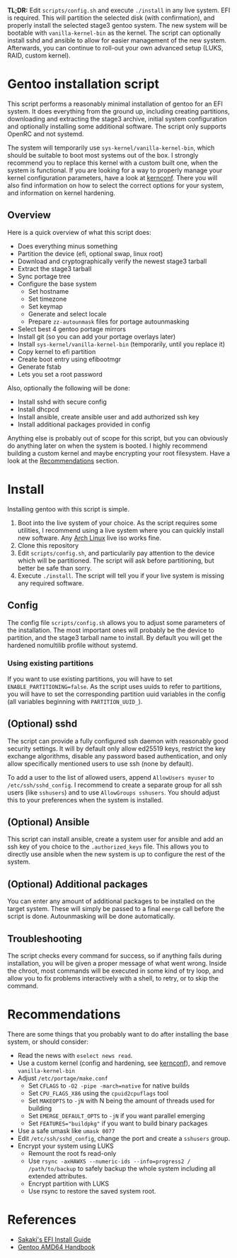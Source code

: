 **TL;DR:** Edit `scripts/config.sh` and execute `./install` in any live system.
EFI is required. This will partition the selected disk (with confirmation), and properly
install the selected stage3 gentoo system. The new system will be bootable with
`vanilla-kernel-bin` as the kernel. The script can optionally install sshd and
ansible to allow for easier management of the new system. Afterwards, you can continue
to roll-out your own advanced setup (LUKS, RAID, custom kernel).

# Gentoo installation script

This script performs a reasonably minimal installation of gentoo for an EFI system.
It does everything from the ground up, including creating partitions, downloading
and extracting the stage3 archive, initial system configuration and optionally installing
some additional software. The script only supports OpenRC and not systemd.

The system will temporarily use `sys-kernel/vanilla-kernel-bin`, which should be suitable
to boot most systems out of the box. I strongly recommend you to replace this kernel
with a custom built one, when the system is functional. If you are looking for a way
to properly manage your kernel configuration parameters, have a look at [kernconf](https://github.com/oddlama/kernconf).
There you will also find information on how to select the correct options for your system,
and information on kernel hardening.

## Overview

Here is a quick overview of what this script does:

* Does everything minus something
* Partition the device (efi, optional swap, linux root)
* Download and cryptographically verify the newest stage3 tarball
* Extract the stage3 tarball
* Sync portage tree
* Configure the base system
  - Set hostname
  - Set timezone
  - Set keymap
  - Generate and select locale
  - Prepare `zz-autounmask` files for portage autounmasking
* Select best 4 gentoo portage mirrors
* Install git (so you can add your portage overlays later)
* Install `sys-kernel/vanilla-kernel-bin` (temporarily, until you replace it)
* Copy kernel to efi partition
* Create boot entry using efibootmgr
* Generate fstab
* Lets you set a root password

Also, optionally the following will be done:

* Install sshd with secure config
* Install dhcpcd
* Install ansible, create ansible user and add authorized ssh key
* Install additional packages provided in config

Anything else is probably out of scope for this script,
but you can obviously do anything later on when the system is booted.
I highly recommend building a custom kernel and maybe encrypting your
root filesystem. Have a look at the [Recommendations](#Recommendations) section.

# Install

Installing gentoo with this script is simple.

1. Boot into the live system of your choice. As the script requires some utilities,
   I recommend using a live system where you can quickly install new software.
   Any [Arch Linux](https://www.archlinux.org/download/) live iso works fine.
2. Clone this repository
3. Edit `scripts/config.sh`, and particularily pay attention to
   the device which will be partitioned. The script will ask before partitioning,
   but better be safe than sorry.
4. Execute `./install`. The script will tell you if your live
   system is missing any required software.

## Config

The config file `scripts/config.sh` allows you to adjust some parameters of the installation.
The most important ones will probably be the device to partition, and the stage3 tarball name
to install. By default you will get the hardened nomultilib profile without systemd.

### Using existing partitions
 
If you want to use existing partitions, you will have to set `ENABLE_PARTITIONING=false`.
As the script uses uuids to refer to partitions, you will have to set the corresponding
partition uuid variables in the config (all variables beginning with `PARTITION_UUID_`).

## (Optional) sshd

The script can provide a fully configured ssh daemon with reasonably good security settings.
It will by default only allow ed25519 keys, restrict the key exchange algorithms, disable
any password based authentication, and only allow specifically mentioned users to use ssh
(none by default).

To add a user to the list of allowed users, append `AllowUsers myuser` to `/etc/ssh/sshd_config`.
I recommend to create a separate group for all ssh users (like `sshusers`) and
to use `AllowGroups sshusers`. You should adjust this to your preferences when
the system is installed.

## (Optional) Ansible

This script can install ansible, create a system user for ansible and add an ssh key of
you choice to the `.authorized_keys` file. This allows you to directly use ansible when
the new system is up to configure the rest of the system.

## (Optional) Additional packages

You can enter any amount of additional packages to be installed on the target system.
These will simply be passed to a final `emerge` call before the script is done.
Autounmasking will be done automatically.

## Troubleshooting

The script checks every command for success, so if anything fails during installation,
you will be given a proper message of what went wrong. Inside the chroot,
most commands will be executed in some kind of try loop, and allow you to
fix problems interactively with a shell, to retry, or to skip the command.

# Recommendations

There are some things that you probably want to do after installing the base system,
or should consider:

* Read the news with `eselect news read`.
* Use a custom kernel (config and hardening, see [kernconf](https://github.com/oddlama/kernconf)), and remove `vanilla-kernel-bin`
* Adjust `/etc/portage/make.conf`
  - Set `CFLAGS` to `-O2 -pipe -march=native` for native builds
  - Set `CPU_FLAGS_X86` using the `cpuid2cpuflags` tool
  - Set `MAKEOPTS` to `-jN` with N being the amount of threads used for building
  - Set `EMERGE_DEFAULT_OPTS` to `-jN` if you want parallel emerging
  - Set `FEATURES="buildpkg"` if you want to build binary packages
* Use a safe umask like `umask 0077`
* Edit `/etc/ssh/sshd_config`, change the port and create a `sshusers` group.
* Encrypt your system using LUKS
  - Remount the root fs read-only
  - Use `rsync -axHAWXS --numeric-ids --info=progress2 / /path/to/backup` to safely backup the whole
    system including all extended attributes.
  - Encrypt partition with LUKS
  - Use rsync to restore the saved system root.

# References

* [Sakaki's EFI Install Guide](https://wiki.gentoo.org/wiki/Sakaki%27s_EFI_Install_Guide)
* [Gentoo AMD64 Handbook](https://wiki.gentoo.org/wiki/Handbook:AMD64)
